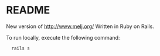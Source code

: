 # README

New version of http://www.melj.org/
Written in Ruby on Rails.



To run locally, execute the following command:

```
  rails s
```

